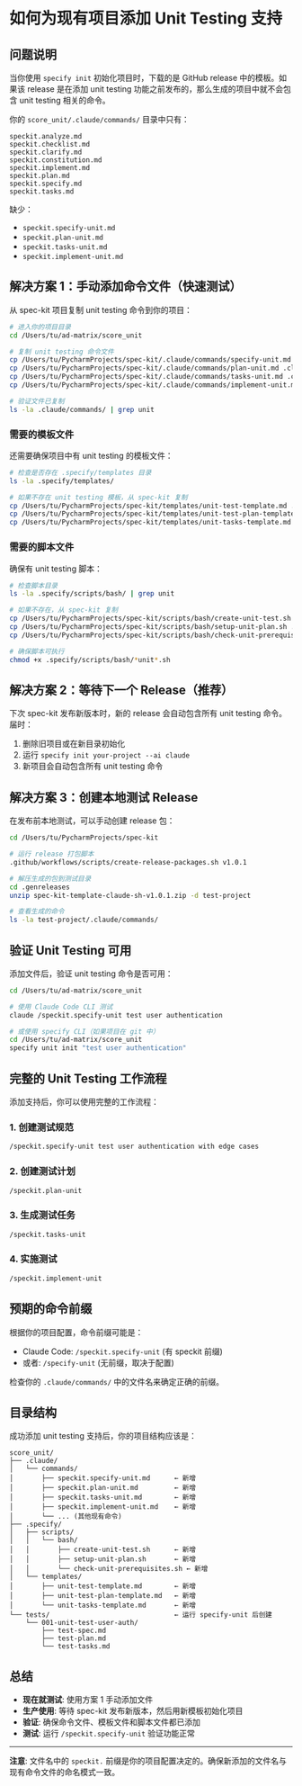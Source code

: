 # 如何为现有项目添加 Unit Testing 支持

## 问题说明

当你使用 `specify init` 初始化项目时，下载的是 GitHub release 中的模板。如果该 release 是在添加 unit testing 功能之前发布的，那么生成的项目中就不会包含 unit testing 相关的命令。

你的 `score_unit/.claude/commands/` 目录中只有：
```
speckit.analyze.md
speckit.checklist.md
speckit.clarify.md
speckit.constitution.md
speckit.implement.md
speckit.plan.md
speckit.specify.md
speckit.tasks.md
```

缺少：
- `speckit.specify-unit.md`
- `speckit.plan-unit.md`
- `speckit.tasks-unit.md`
- `speckit.implement-unit.md`

## 解决方案 1：手动添加命令文件（快速测试）

从 spec-kit 项目复制 unit testing 命令到你的项目：

```bash
# 进入你的项目目录
cd /Users/tu/ad-matrix/score_unit

# 复制 unit testing 命令文件
cp /Users/tu/PycharmProjects/spec-kit/.claude/commands/specify-unit.md .claude/commands/speckit.specify-unit.md
cp /Users/tu/PycharmProjects/spec-kit/.claude/commands/plan-unit.md .claude/commands/speckit.plan-unit.md
cp /Users/tu/PycharmProjects/spec-kit/.claude/commands/tasks-unit.md .claude/commands/speckit.tasks-unit.md
cp /Users/tu/PycharmProjects/spec-kit/.claude/commands/implement-unit.md .claude/commands/speckit.implement-unit.md

# 验证文件已复制
ls -la .claude/commands/ | grep unit
```

### 需要的模板文件

还需要确保项目中有 unit testing 的模板文件：

```bash
# 检查是否存在 .specify/templates 目录
ls -la .specify/templates/

# 如果不存在 unit testing 模板，从 spec-kit 复制
cp /Users/tu/PycharmProjects/spec-kit/templates/unit-test-template.md .specify/templates/
cp /Users/tu/PycharmProjects/spec-kit/templates/unit-test-plan-template.md .specify/templates/
cp /Users/tu/PycharmProjects/spec-kit/templates/unit-tasks-template.md .specify/templates/
```

### 需要的脚本文件

确保有 unit testing 脚本：

```bash
# 检查脚本目录
ls -la .specify/scripts/bash/ | grep unit

# 如果不存在，从 spec-kit 复制
cp /Users/tu/PycharmProjects/spec-kit/scripts/bash/create-unit-test.sh .specify/scripts/bash/
cp /Users/tu/PycharmProjects/spec-kit/scripts/bash/setup-unit-plan.sh .specify/scripts/bash/
cp /Users/tu/PycharmProjects/spec-kit/scripts/bash/check-unit-prerequisites.sh .specify/scripts/bash/

# 确保脚本可执行
chmod +x .specify/scripts/bash/*unit*.sh
```

## 解决方案 2：等待下一个 Release（推荐）

下次 spec-kit 发布新版本时，新的 release 会自动包含所有 unit testing 命令。届时：

1. 删除旧项目或在新目录初始化
2. 运行 `specify init your-project --ai claude`
3. 新项目会自动包含所有 unit testing 命令

## 解决方案 3：创建本地测试 Release

在发布前本地测试，可以手动创建 release 包：

```bash
cd /Users/tu/PycharmProjects/spec-kit

# 运行 release 打包脚本
.github/workflows/scripts/create-release-packages.sh v1.0.1

# 解压生成的包到测试目录
cd .genreleases
unzip spec-kit-template-claude-sh-v1.0.1.zip -d test-project

# 查看生成的命令
ls -la test-project/.claude/commands/
```

## 验证 Unit Testing 可用

添加文件后，验证 unit testing 命令是否可用：

```bash
cd /Users/tu/ad-matrix/score_unit

# 使用 Claude Code CLI 测试
claude /speckit.specify-unit test user authentication

# 或使用 specify CLI（如果项目在 git 中）
cd /Users/tu/ad-matrix/score_unit
specify unit init "test user authentication"
```

## 完整的 Unit Testing 工作流程

添加支持后，你可以使用完整的工作流程：

### 1. 创建测试规范
```bash
/speckit.specify-unit test user authentication with edge cases
```

### 2. 创建测试计划
```bash
/speckit.plan-unit
```

### 3. 生成测试任务
```bash
/speckit.tasks-unit
```

### 4. 实施测试
```bash
/speckit.implement-unit
```

## 预期的命令前缀

根据你的项目配置，命令前缀可能是：
- Claude Code: `/speckit.specify-unit` (有 speckit 前缀)
- 或者: `/specify-unit` (无前缀，取决于配置)

检查你的 `.claude/commands/` 中的文件名来确定正确的前缀。

## 目录结构

成功添加 unit testing 支持后，你的项目结构应该是：

```
score_unit/
├── .claude/
│   └── commands/
│       ├── speckit.specify-unit.md      ← 新增
│       ├── speckit.plan-unit.md         ← 新增
│       ├── speckit.tasks-unit.md        ← 新增
│       ├── speckit.implement-unit.md    ← 新增
│       └── ... (其他现有命令)
├── .specify/
│   ├── scripts/
│   │   └── bash/
│   │       ├── create-unit-test.sh      ← 新增
│   │       ├── setup-unit-plan.sh       ← 新增
│   │       └── check-unit-prerequisites.sh ← 新增
│   └── templates/
│       ├── unit-test-template.md        ← 新增
│       ├── unit-test-plan-template.md   ← 新增
│       └── unit-tasks-template.md       ← 新增
└── tests/                               ← 运行 specify-unit 后创建
    └── 001-unit-test-user-auth/
        ├── test-spec.md
        ├── test-plan.md
        └── test-tasks.md
```

## 总结

- **现在就测试**: 使用方案 1 手动添加文件
- **生产使用**: 等待 spec-kit 发布新版本，然后用新模板初始化项目
- **验证**: 确保命令文件、模板文件和脚本文件都已添加
- **测试**: 运行 `/speckit.specify-unit` 验证功能正常

---

**注意**: 文件名中的 `speckit.` 前缀是你的项目配置决定的。确保新添加的文件名与现有命令文件的命名模式一致。

